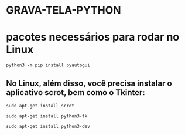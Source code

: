 # GRAVA-TELA-PYTHON

# pacotes necessários para rodar no Linux

`python3 -m pip install pyautogui`

## No Linux, além disso, você precisa instalar o aplicativo scrot, bem como o Tkinter:

`sudo apt-get install scrot`

`sudo apt-get install python3-tk`

`sudo apt-get install python3-dev`
